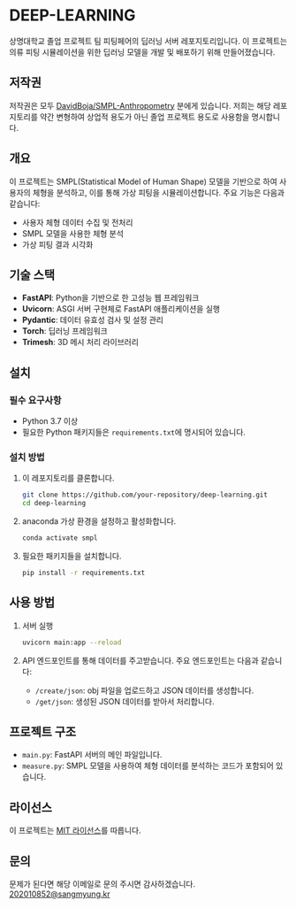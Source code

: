 # DEEP-LEARNING

상명대학교 졸업 프로젝트 팀 피팅페어의 딥러닝 서버 레포지토리입니다. 이 프로젝트는 의류 피팅 시뮬레이션을 위한 딥러닝 모델을 개발 및 배포하기 위해 만들어졌습니다.

## 저작권

저작권은 모두 [DavidBoja/SMPL-Anthropometry](https://github.com/DavidBoja/SMPL-Anthropometry) 분에게 있습니다. 저희는 해당 레포지토리를 약간 변형하여 상업적 용도가 아닌 졸업 프로젝트 용도로 사용함을 명시합니다.

## 개요

이 프로젝트는 SMPL(Statistical Model of Human Shape) 모델을 기반으로 하여 사용자의 체형을 분석하고, 이를 통해 가상 피팅을 시뮬레이션합니다. 주요 기능은 다음과 같습니다:

- 사용자 체형 데이터 수집 및 전처리
- SMPL 모델을 사용한 체형 분석
- 가상 피팅 결과 시각화
## 기술 스택

- **FastAPI**: Python을 기반으로 한 고성능 웹 프레임워크
- **Uvicorn**: ASGI 서버 구현체로 FastAPI 애플리케이션을 실행
- **Pydantic**: 데이터 유효성 검사 및 설정 관리
- **Torch**: 딥러닝 프레임워크
- **Trimesh**: 3D 메시 처리 라이브러리

## 설치

### 필수 요구사항

- Python 3.7 이상
- 필요한 Python 패키지들은 `requirements.txt`에 명시되어 있습니다.

### 설치 방법

1. 이 레포지토리를 클론합니다.

    ```bash
    git clone https://github.com/your-repository/deep-learning.git
    cd deep-learning
    ```

2. anaconda 가상 환경을 설정하고 활성화합니다.

    ```bash
   conda activate smpl
    ```
3. 필요한 패키지들을 설치합니다.

    ```bash
    pip install -r requirements.txt
    ```

## 사용 방법

1. 서버 실행

    ```bash
    uvicorn main:app --reload
    ```

2. API 엔드포인트를 통해 데이터를 주고받습니다. 주요 엔드포인트는 다음과 같습니다:

    - `/create/json`: obj 파일을 업로드하고 JSON 데이터를 생성합니다.
    - `/get/json`: 생성된 JSON 데이터를 받아서 처리합니다.

## 프로젝트 구조

- `main.py`: FastAPI 서버의 메인 파일입니다.
- `measure.py`: SMPL 모델을 사용하여 체형 데이터를 분석하는 코드가 포함되어 있습니다.

## 라이선스

이 프로젝트는 [MIT 라이선스](LICENSE)를 따릅니다.

## 문의

문제가 된다면 해당 이메일로 문의 주시면 감사하겠습니다.
[202010852@sangmyung.kr](202010852@sangmyung.kr)